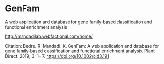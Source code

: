 # GenFam
A web application and database for gene family‐based classification and functional enrichment analysis

http://mandadilab.webfactional.com/home/

Citation:
Bedre, R, Mandadi, K. GenFam: A web application and database for gene family‐based classification and functional 
enrichment analysis. Plant Direct. 2019; 3: 1– 7. https://doi.org/10.1002/pld3.191
